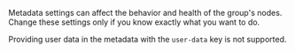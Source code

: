Metadata settings can affect the behavior and health of the group's nodes. Change these settings only if you know exactly what you want to do.

Providing user data in the metadata with the `user-data` key is not supported.
